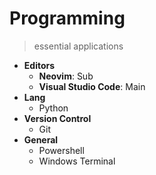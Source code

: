 # Programming
> essential applications

- **Editors**
   - **Neovim**: Sub
   - **Visual Studio Code**: Main
- **Lang**
   - Python
- **Version Control**
   - Git
- **General**
   - Powershell
   - Windows Terminal
